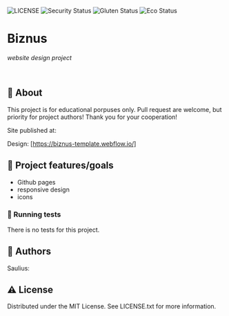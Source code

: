 ![LICENSE](https://img.shields.io/badge/license-MIT-blue.svg?style=flat-square)
![Security Status](https://img.shields.io/security-headers?label=Security&url=https%3A%2F%2Fgithub.com&style=flat-square)
![Gluten Status](https://img.shields.io/badge/Gluten-Free-green.svg)
![Eco Status](https://img.shields.io/badge/ECO-Friendly-green.svg)


# Biznus

_website design project_

<br>

## 🌟 About

This project is for educational porpuses only. Pull request are welcome, but priority for project authors! Thank you for your cooperation!

Site published at: 

Design: [https://biznus-template.webflow.io/]

## 🎯 Project features/goals

-   Github pages
-   responsive design
-   icons

### 🧪 Running tests

There is no tests for this project.

## 🎅 Authors

Saulius: 

## ⚠️ License

Distributed under the MIT License. See LICENSE.txt for more information.
